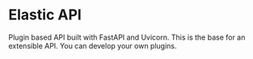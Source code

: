 # Elastic API

Plugin based API built with FastAPI and Uvicorn. This is the base for an extensible API. You can develop your own plugins.